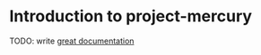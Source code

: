 # Introduction to project-mercury

TODO: write [great documentation](http://jacobian.org/writing/what-to-write/)
